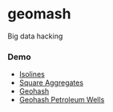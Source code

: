 # geomash
Big data hacking


### Demo

* [Isolines](http://benheb.github.io/geomash/isolines.html)
* [Square Aggregates](http://benheb.github.io/geomash/squares.html)
* [Geohash](http://benheb.github.io/geomash/)
* [Geohash Petroleum Wells](http://benheb.github.io/geomash/petrol-geohash.html)